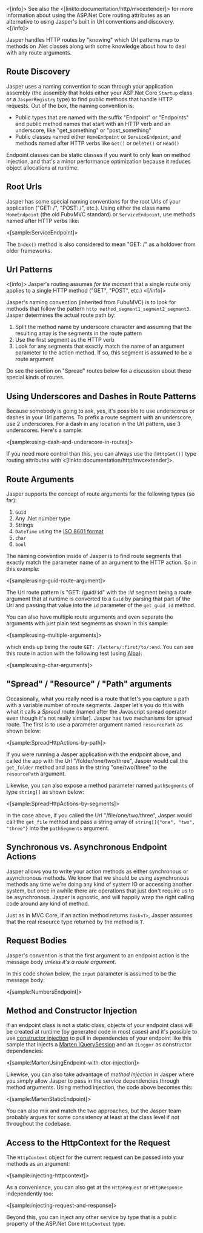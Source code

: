 <!--title:Routing and Endpoint Actions-->

<[info]>
See also the <[linkto:documentation/http/mvcextender]> for more information about using the ASP.Net Core routing attributes as
an alternative to using Jasper's built in Url conventions and discovery.
<[/info]>

Jasper handles HTTP routes by "knowing" which Url patterns map to methods on .Net classes along with some knowledge about how to deal with any route
arguments. 


## Route Discovery

Jasper uses a naming convention to scan through your application assembly (the assembly that holds either your ASP.Net Core `Startup` class or a `JasperRegistry` type) to find public methods that handle HTTP requests. Out of the box, the naming convention is:

* Public types that are named with the suffix "Endpoint" or "Endpoints" and public method names that start with an HTTP verb and an underscore, like
  "get_something" or "post_something"
* Public classes named either `HomeEndpoint` or `ServiceEndpoint`, and methods named after HTTP verbs like `Get()` or `Delete()` or `Head()`

Endpoint classes can be static classes if you want to only lean on method injection, and that's a minor performance optimization because it reduces
object allocations at runtime.



## Root Urls

Jasper has some special naming conventions for the root Urls of your application ("GET: /", "POST: /", etc.). Using either the class name `HomeEndpoint` (the old FubuMVC standard) or `ServiceEndpoint`, use methods named after HTTP verbs like:

<[sample:ServiceEndpoint]>

The `Index()` method is also considered to mean "GET: /" as a holdover from older frameworks.


## Url Patterns

<[info]>
Jasper's routing assumes *for the moment* that a single route only applies to a single HTTP method ("GET", "POST", etc.)
<[/info]>

Jasper's naming convention (inherited from FubuMVC) is to look for methods that follow the pattern `http method_segment1_segment2_segment3`. Jasper determines the actual route path by:

1. Split the method name by underscore character and assuming that the resulting array is the segments in the route pattern
1. Use the first segment as the HTTP verb 
1. Look for any segments that exactly match the name of an argument parameter to the action method. If so, this segment is assumed to be a route argument

Do see the section on "Spread" routes below for a discussion about these special kinds of routes.


## Using Underscores and Dashes in Route Patterns

Because somebody is going to ask, yes, it's possible to use underscores or dashes in your Url patterns. To prefix a route segment
with an underscore, use 2 underscores. For a dash in any location in the Url pattern, use 3 underscores. Here's a sample:

<[sample:using-dash-and-underscore-in-routes]>

If you need more control than this, you can always use the `[HttpGet()]` type routing attributes with <[linkto:documentation/http/mvcextender]>.

## Route Arguments

Jasper supports the concept of route arguments for the following types (so far):

1. `Guid`
1. Any .Net number type
1. Strings
1. `DateTime` using the [ISO 8601 format](https://en.wikipedia.org/wiki/ISO_8601)
1. `char`
1. `bool`

The naming convention inside of Jasper is to find route segments that exactly match the parameter name of an argument to
the HTTP action. So in this example:

<[sample:using-guid-route-argument]>

The Url route pattern is "GET: /guid/:id" with the *:id* segment being a route argument that at runtime is converted to a `Guid` by parsing that part of the Url and passing that value into the `id` parameter of the `get_guid_id` method.

You can also have multiple route arguments and even separate the arguments with just plain text segments as shown in this sample:

<[sample:using-multiple-arguments]>

which ends up being the route `GET: /letters/:first/to/:end`. You can see this route in action with the following test (using [Alba](https://jasperfx.github.io/alba)):

<[sample:using-char-arguments]>


## "Spread" / "Resource" / "Path" arguments

Occasionally, what you really need is a route that let's you capture a path with a variable number of route segments. Jasper let's you do this 
with what it calls a *Spread* route (named after the Javascript spread operator even though it's not really similar). Jasper has two mechanisms 
for spread route. The first is to use a parameter argument named `resourcePath` as shown below:

<[sample:SpreadHttpActions-by-path]>

If you were running a Jasper application with the endpoint above, and called the app with the Url "/folder/one/two/three", Jasper would call 
the `get_folder` method and pass in the string "one/two/three" to the `resourcePath` argument.

Likewise, you can also expose a method parameter named `pathSegments` of type `string[]` as shown below:

<[sample:SpreadHttpActions-by-segments]>

In the case above, if you called the Url "/file/one/two/three", Jasper would call the `get_file` method and pass a string array 
of `string[]{"one", "two", "three"}` into the `pathSegments` argument.


## Synchronous vs. Asynchronous Endpoint Actions

Jasper allows you to write your action methods as either synchronous or asynchronous methods. We know that we should be using asynchronous
methods any time we're doing any kind of system IO or accessing another system, but once in awhile there are operations that just don't
require us to be asynchronous. Jasper is agnostic, and will happily wrap the right calling code around any kind of method.

Just as in MVC Core, if an action method returns `Task<T>`, Jasper assumes that the real resource type returned by the method is `T`.


## Request Bodies

Jasper's convention is that the first argument to an endpoint action is the message body *unless it's a route argument*.

In this code shown below, the `input` parameter is assumed to be the message body:

<[sample:NumbersEndpoint]>

## Method and Constructor Injection

If an endpoint class is not a static class, objects of your endpoint class will be created at runtime (by generated code in most cases) and it's 
possible to use [constructor injection](https://en.wikipedia.org/wiki/Dependency_injection) to pull in dependencies of your endpoint like this sample
that injects a [Marten IQuerySession](https://jasperfx.github.io/marten) and an `ILogger` as constructor dependencies:

<[sample:MartenUsingEndpoint-with-ctor-injection]>

Likewise, you can also take advantage of *method injection* in Jasper where you simply allow Jasper to pass in the service
dependencies through method arguments. Using method injection, the code above becomes this:

<[sample:MartenStaticEndpoint]>

You can also mix and match the two approaches, but the Jasper team probably argues for some consistency at least at the class level if 
not throughout the codebase.

## Access to the HttpContext for the Request

The `HttpContext` object for the current request can be passed into your methods as an argument:

<[sample:injecting-httpcontext]>

As a convenience, you can also get at the `HttpRequest` or `HttpResponse` independently too:

<[sample:injecting-request-and-response]>

Beyond this, you can inject any other service by type that is a public property of the ASP.Net Core `HttpContext` type.


